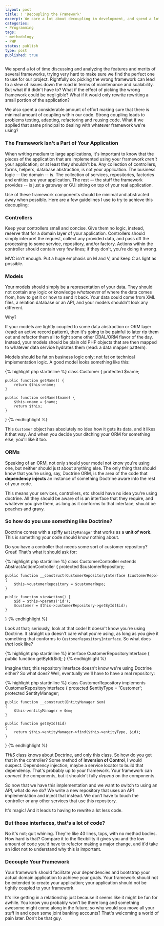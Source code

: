 ```yaml
---
layout: post
title: ! 'Decoupling the Framework'
excerpt: We care a lot about decoupling in development, and spend a lot of time trying to get it right. But are we strongly coupling ourselves to our frameworks?
categories:
- Programming
tags:
- methodology
- PHP
status: publish
type: post
published: true
---
```

We spend a lot of time discussing and analyzing the features and merits of several frameworks, trying very hard to make
sure we find the perfect one to use for our project. Rightfully so: picking the wrong framework can lead to a slew of
issues down the road in terms of maintenance and scalability. But what if it didn't have to? What if the effect of
picking the wrong framework could be negligible? What if it would only rewrite rewriting a small portion of the
application?

We also spent a considerable amount of effort making sure that there is minimal amount of coupling within our code.
Strong coupling leads to problems testing, adapting, refactoring and reusing code. What if we applied that same
principal to dealing with whatever framework we're using?

### The Framework Isn't a Part of Your Application

When writing medium to large applications, it's important to know that the pieces of the application that are
implemented using your framework *aren't* your application; or at least they shouldn't be. Any collection of
controllers, forms, helpers, database abstraction, is not your application. The business logic -- the domain -- is.
The collection of services, repositories, factories and entities *are* your application. The rest -- the stuff the
framework provides -- is just a gateway or GUI sitting on top of your real application.

Use of these framework components should be minimal and abstracted away when possible. Here are a few guidelines I
use to try to achieve this decoupling:

### Controllers

Keep your controllers small and concise. Give them no logic, instead, reserve that for a domain layer of your
application. Controllers should simply interpret the request, collect any provided data, and pass off the processing
to some service, repository, and/or factory. Actions within the controller should contain very few lines; if they
don't, you're doing it wrong.

MVC isn't enough. Put a huge emphasis on M and V, and keep C as light as possible.

### Models

Your models should simply be a representation of your data. They should not contain any logic or knowledge
*whatsoever* of where the data comes from, how to get it or how to send it back. Your data could come from XML files,
a relation database or an API, and your models shouldn't look any different.

Why?

If your models are tightly coupled to some data abstraction or ORM layer (read: an active record pattern), then it's
going to be painful to later rip them out and refactor them all to fight some other DBAL/ORM flavor of the day. Instead,
your models should be plain old PHP objects that are then mapped to whatever data service hydrates them (read: a data
mapper pattern).

Models should be fat on business logic only; not fat on technical implementation logic. A good model looks something
like this:

{% highlight php startinline %}
class Customer
{
    protected $name;

    public function getName() {
        return $this->name;
    }

    public function setName($name) {
        $this->name = $name;
        return $this;
    }
}
{% endhighlight %}

This `Customer` object has absolutely no idea how it gets its data, and it likes it that way. And when you
decide your ditching your ORM for something else, you'll like it too.

### ORMs

Speaking of an ORM, not only should your model not know you're using one, but neither should just about anything
else. The only thing that should know that you're using, say, Doctrine ORM, is the area of the code that **dependency
injects** an instance of something Doctrine aware into the rest of your code.

This means your services, controllers, etc should have no idea you're using doctrine. All they should be aware of is
an interface that they require, and whatever you give them, as long as it conforms to that interface, should be
peaches and gravy.

### So how do you use something like Doctrine?

Doctrine comes with a spiffy `EntityManager` that works as a **unit of work**. This is something your code should
know nothing about.

Do you have a controller that needs some sort of customer repository? Great! That's what it should ask for:

{% highlight php startinline %}
class CustomerController extends AbstractActionController
{
    protected $customerRepository;

    public function __construct(CustomerRepositoryInterface $customerRepo) {
        $this->customerRepository = $customerRepo;
    }

    public function viewAction() {
        $id = $this->params('id');
        $customer = $this->customerRepository->getById($id);
    }
}
{% endhighlight %}

Look at that; seriously, look at that code! It doesn't know you're using Doctrine. It straight up doesn't care what
you're using, as long as you give it something that conforms to `CustomerRepositoryInterface`. So what does *that*
look like?

{% highlight php startinline %}
interface CustomerRepositoryInterface
{
    public function getById($id);
}
{% endhighlight %}

Imagine that; this repository interface doesn't know we're using Doctrine either? So what does? Well, eventually
we'll have to have a real repository:

{% highlight php startinline %}
class CustomerRepository implements CustomerRepositoryInterface
{
    protected $entityType = 'Customer';
    protected $entityManager;

    public function __construct(EntityManager $em)
    {
        $this->entityManager = $em;
    }

    public function getById($id)
    {
        return $this->entityManager->find($this->entityType, $id);
    }
}
{% endhighlight %}

*THIS* class knows about Doctrine, and only this class. So how do you get that in the controller? Some method of
**Inversion of Control**, I would suspect. Dependency injection, maybe a service locator to build that dependency.
That's probably up to your framework. Your framework can *connect* the components, but it shouldn't fully *depend* on
the components.

So now that we have this implementation and we want to switch to using an API, what do we do? We write a new
repository that uses an API implementation and inject that instead. We don't have to touch the controller or any other
services that use this repository.

It's magic! And it leads to having to rewrite a lot less code.

### But those interfaces, that's a lot of code?

No it's not; quit whining. They're like 40 lines, tops, with no method bodies. How hard is that? Compare it to the
flexibility it gives you and the low amount of code you'd have to refactor making a major change, and it'd take an
idiot not to understand why this is important.

### Decouple Your Framework

Your framework should facilitate your dependencies and bootstrap your actual domain application to achieve your goals.
Your framework should not be extended to create your application; your application should not be tightly coupled to
your framework.

It's like getting in a relationship just because it seems like it might be fun for awhile. You know you probably won't
be there long and something awesome might come along in the future; so why would you move all your stuff in and open
some joint banking accounts? That's welcoming a world of pain later. Don't be that guy.
